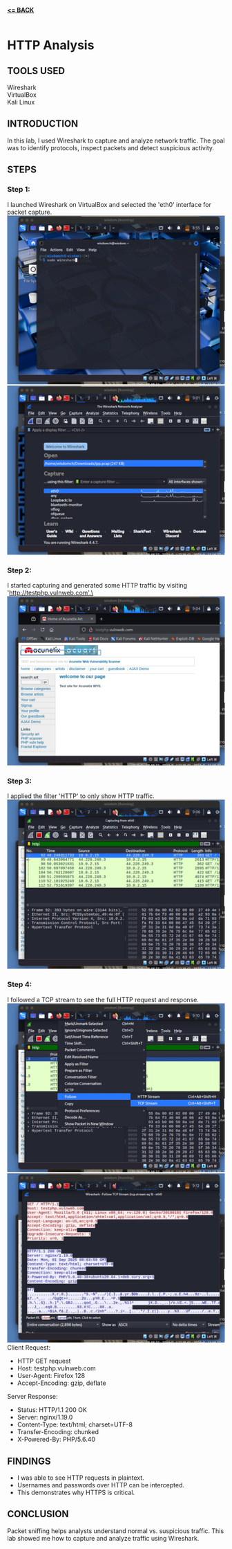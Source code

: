 [**<= BACK**](packetsniffing.md)<br><br>
# HTTP Analysis

## TOOLS USED

Wireshark\
VirtualBox\
Kali Linux

## INTRODUCTION

In this lab, I used Wireshark to capture and analyze network traffic. The goal was to identify protocols, inspect packets and detect suspicious activity.

## STEPS

### Step 1:
I launched Wireshark on VirtualBox and selected the 'eth0' interface for packet capture.\
![image](image01.jpg)\
![image3](image03.jpg)

### Step 2:
I started capturing and generated some HTTP traffic by visiting 'http://testphp.vulnweb.com'.\
![image2](image02.jpg)

### Step 3:
I applied the filter 'HTTP' to only show HTTP traffic.\
![image4](image04.jpg)

### Step 4:
I followed a TCP stream to see the full HTTP request and response.
![image6](image06.jpg)\
![image7](image07.jpg)\
Client Request:
- HTTP GET request
- Host: testphp.vulnweb.com
- User-Agent: Firefox 128
- Accept-Encoding: gzip, deflate

Server Response:
- Status: HTTP/1.1 200 OK
- Server: nginx/1.19.0
- Content-Type: text/html; charset=UTF-8
- Transfer-Encoding: chunked
- X-Powered-By: PHP/5.6.40

## FINDINGS

- I was able to see HTTP requests in plaintext.  
- Usernames and passwords over HTTP can be intercepted.  
- This demonstrates why HTTPS is critical.

## CONCLUSION

Packet sniffing helps analysts understand normal vs. suspicious traffic. This lab showed me how to capture and analyze traffic using Wireshark.

